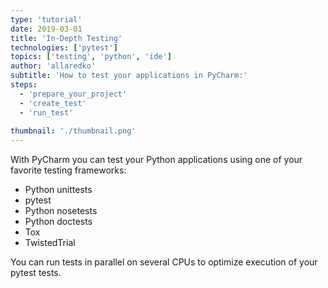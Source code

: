 ```yaml
---
type: 'tutorial'
date: 2019-03-01
title: 'In-Depth Testing'
technologies: ['pytest']
topics: ['testing', 'python', 'ide']
author: 'allaredko'
subtitle: 'How to test your applications in PyCharm:'
steps:
  - 'prepare_your_project'
  - 'create_test'
  - 'run_test'
  
thumbnail: './thumbnail.png'
---
```


With PyCharm you can test your Python applications
using one of your favorite testing frameworks:
- Python unittests
- pytest
- Python nosetests
- Python doctests
- Tox
- TwistedTrial

You can run tests in parallel on several CPUs to optimize execution of your pytest tests.


